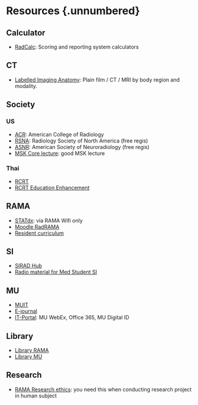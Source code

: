 # Resources {.unnumbered}


## Calculator

-   [RadCalc](https://radcalculators.org): Scoring and reporting system calculators

## CT

-   [Labelled Imaging Anatomy](https://radiopaedia.org/articles/62414): Plain film / CT / MRI by body region and modality.


## Society

### US

- [ACR](https://www.acr.org): American College of Radiology
- [RSNA](https://www.rsna.org): Radiology Society of North America (free regis)
- [ASNR](https://www.asnr.org): American Society of Neuroradiology (free regis)
- [MSK Core lecture](https://radiologycorelectures.org/msk/): good MSK lecture

### Thai

- [RCRT](https://www.rcrt.or.th)
- [RCRT Education Enhancement](http://eden.rcrt.or.th)


## RAMA

- [STATdx](https://www.rama.mahidol.ac.th/library/th/E_databases/databasess/05262017-1511-th): via RAMA Wifi only
- [Moodle RadRAMA](https://radiology.mahidol.ac.th/moodle/)
- [Resident curriculum](https://www.rama.mahidol.ac.th/radiology/th/content/academix-th)

## SI

- [SIRAD Hub](https://sites.google.com/view/sirad-education/home?authuser=0)
- [Radio material for Med Student SI](https://drive.google.com/drive/folders/0BzwV_ek8RCZWfmtjT3kydE9LZGJlODZQQmpydG9MRGdlWlFWY3NCRU1aRlEyUUktY1RhZFU?resourcekey=0-EIKtGE5o7PaPsIo4z7s-7A&usp=sharing)


## MU

- [MUIT](https://muit.mahidol.ac.th)
- [E-journal](https://login.ejournal.mahidol.ac.th/login)
- [IT-Portal](https://it-portal.mahidol.ac.th): MU WebEx, Office 365, MU Digital ID

## Library

- [Library RAMA](https://www.rama.mahidol.ac.th/library/)
- [Library MU](https://www.li.mahidol.ac.th)

## Research

- [RAMA Research ethics](https://www.rama.mahidol.ac.th/research/ethics/): you need this when conducting research project in human subject